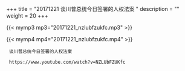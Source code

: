 +++
title = "20171221  谈川普总统今日签署的人权法案 "
description = ""
weight = 20
+++

{{< mymp3 mp3="20171221_nzlubfzukfc.mp3" >}}

{{< mymp4 mp4="20171221_nzlubfzukfc.mp4" >}}

     谈川普总统今日签署的人权法案 
     
     https://www.youtube.com/watch?v=NZLUbFZUKfc 
